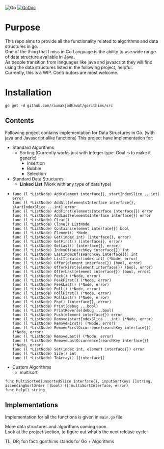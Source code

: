 ![Go](https://travis-ci.org/raunakjodhawat/gorithims.svg?branch=master)
[![GoDoc](https://godoc.org/github.com/raunakjodhawat/multisort?status.svg)](https://pkg.go.dev/mod/github.com/raunakjodhawat/gorithims?tab=overview)

# Purpose
This repo aims to provide all the functionality related to algorithms and data structures in go.   
One of the thing that I miss in Go Language is the ability to use wide range of data structure available in Java.  
As people transition from languages like java and javascript they will find using the data structures listed in the following project, helpful.  
Currently, this is a WIP. Contributors are most welcome.  

# Installation
```
go get -d github.com/raunakjodhawat/gorithims/src
```

## Contents
Following project contains implementation for Data Structures in Go. (with java and Javascript alike functions)
This project have implementation for:
- Standard Algorithms
    - Sorting (Currently works just with Integer type. Goal is to make it generic)
        - Insertion
        - Bubble
        - Selection
- Standard Data Structures
    - **Linked List** (Work with any type of data type)
-     func (l *ListNode) Add(element interface{}, startIndexSlice ...int) error
      func (l *ListNode) AddAll(elementsInterface interface{}, startIndexSlice ...int) error
      func (l *ListNode) AddFirst(elementsInterface interface{}) error
      func (l *ListNode) AddLast(elementsInterface interface{}) error
      func (l *ListNode) Clear()
      func (l *ListNode) Clone() ListNode
      func (l *ListNode) Contains(element interface{}) bool
      func (l *ListNode) Element() *Node
      func (l *ListNode) Get(index int) (interface{}, error)
      func (l *ListNode) GetFirst() (interface{}, error)
      func (l *ListNode) GetLast() (interface{}, error)
      func (l *ListNode) IndexOf(searchKey interface{}) int
      func (l *ListNode) LastIndexOf(searchKey interface{}) int
      func (l *ListNode) ListIterator(index int) (*Node, error)
      func (l *ListNode) Offer(element interface{}) (bool, error)
      func (l *ListNode) OfferFirst(element interface{}) (bool, error)
      func (l *ListNode) OfferLast(element interface{}) (bool, error)
      func (l *ListNode) Peek() (*Node, error)
      func (l *ListNode) PeekFirst() (*Node, error)
      func (l *ListNode) PeekLast() (*Node, error)
      func (l *ListNode) Poll() (*Node, error)
      func (l *ListNode) PollFirst() (*Node, error)
      func (l *ListNode) PollLast() (*Node, error)
      func (l *ListNode) Pop() (interface{}, error)
      func (l *ListNode) Print(debug ...bool)
      func (l *ListNode) PrintReverse(debug ...bool)
      func (l *ListNode) Push(element interface{}) error
      func (l *ListNode) Remove(startIndexSlice ...int) (*Node, error)
      func (l *ListNode) RemoveFirst() (*Node, error)
      func (l *ListNode) RemoveFirstOccurrence(searchKey interface{}) (*Node, error)
      func (l *ListNode) RemoveLast() (*Node, error)
      func (l *ListNode) RemoveLastOccurrence(searchKey interface{}) (*Node, error)
      func (l *ListNode) Set(index int, element interface{}) error
      func (l *ListNode) Size() int
      func (l *ListNode) ToArray() []interface{}

- Custom Algorithms
    - multisort  
```cassandraql
func MultiSorted(unsortedSlice interface{}, inputSortKeys []string, ascendingSortOrder []bool) ([]multiSortInterface, error)
func Help() string
```
## Implementations
Implementation for all the functions is given in `main.go` file
 
More data structures and algorithms coming soon.  
Look at the project section, to figure out what's the next release cycle

TL; DR; fun fact: gorithims stands for Go + Algorithms 
